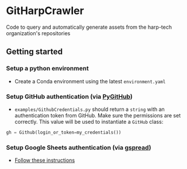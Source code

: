# GitHarpCrawler
Code to query and automatically generate assets from the harp-tech organization's repositories


## Getting started

### Setup a python environment
 -  Create a Conda environment using the latest `environment.yaml`

### Setup GitHub authentication (via [PyGitHub](https://github.com/PyGithub/PyGithub))

- `examples/GithubCredentials.py` should return a `string` with an authentication token from GitHub. Make sure the permissions are set correctly. This value will be used to instantiate a `GitHub` class:

```python
gh = Github(login_or_token=my_credentials())
```

### Setup Google Sheets authentication (via [gspread](https://docs.gspread.org/))

- [Follow these instructions](https://docs.gspread.org/en/v5.7.0/oauth2.html#for-bots-using-service-account)